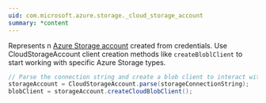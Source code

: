 ```yaml
---
uid: com.microsoft.azure.storage._cloud_storage_account
summary: *content
---
```


Represents n [Azure Storage account](/azure/storage/common/storage-account-options) created from credentials. Use CloudStorageAccount client creation methods like `createBloblClient` to start working with specific Azure Storage types.

```java
// Parse the connection string and create a blob client to interact with Blob storage
storageAccount = CloudStorageAccount.parse(storageConnectionString);
blobClient = storageAccount.createCloudBlobClient();
```